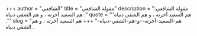 +++
author = "الشافعي"
title = "مقولة الشافعي"
description = "مقولة الشافعي: هم السعيد آخرته ، و هم الشقي دنياه ."
quote = '''هم السعيد آخرته ، و هم الشقي دنياه .''' 
slug = "هم-السعيد-آخرته--و-هم-الشقي-دنياه-"
+++
هم السعيد آخرته ، و هم الشقي دنياه .
